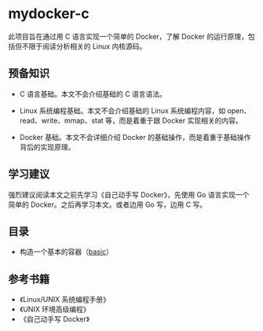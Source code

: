 # mydocker-c

此项目旨在通过用 C 语言实现一个简单的 Docker，了解 Docker 的运行原理，包括但不限于阅读分析相关的 Linux 内核源码。

## 预备知识

* C 语言基础。本文不会介绍基础的 C 语言语法。
* Linux 系统编程基础。本文不会介绍基础的 Linux 系统编程内容，如 open、read、write、mmap、stat 等，而是着重于跟 Docker 实现相关的内容。

* Docker 基础。本文不会详细介绍 Docker 的基础操作，而是着重于基础操作背后的实现原理。

## 学习建议

强烈建议阅读本文之前先学习《自己动手写 Docker》，先使用 Go 语言实现一个简单的 Docker。之后再学习本文。或者边用 Go 写，边用 C 写。

## 目录

* 构造一个基本的容器（[basic](docs/basic.md)）

## 参考书籍
* 《Linux/UNIX 系统编程手册》
* 《UNIX 环境高级编程》
* 《自己动手写 Docker》
